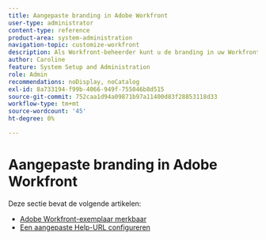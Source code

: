 ```yaml
---
title: Aangepaste branding in Adobe Workfront
user-type: administrator
content-type: reference
product-area: system-administration
navigation-topic: customize-workfront
description: Als Workfront-beheerder kunt u de branding in uw Workfront-exemplaar aanpassen en een aangepaste Help-URL maken.
author: Caroline
feature: System Setup and Administration
role: Admin
recommendations: noDisplay, noCatalog
exl-id: 8a733194-f99b-4066-949f-755046b8d515
source-git-commit: 752caa1d94a09871b97a11400d83f28853118d33
workflow-type: tm+mt
source-wordcount: '45'
ht-degree: 0%

---
```


# Aangepaste branding in Adobe Workfront

Deze sectie bevat de volgende artikelen:

* [Adobe Workfront-exemplaar merkbaar](../../../administration-and-setup/customize-workfront/brand-workfront/brand-your-workfront-instance.md)
* [Een aangepaste Help-URL configureren](../../../administration-and-setup/customize-workfront/brand-workfront/configure-custom-help-url.md)
